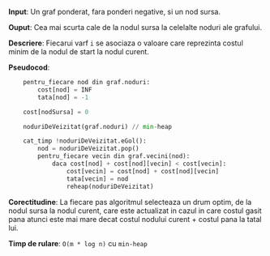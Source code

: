 __Input__: Un graf ponderat, fara ponderi negative, si un nod sursa.

__Ouput__: Cea mai scurta cale de la nodul sursa la celelalte noduri ale grafului.

__Descriere__: Fiecarui varf `i` se asociaza o valoare care reprezinta costul minim
de la nodul de start la nodul curent.

__Pseudocod__:
```python
    pentru_fiecare nod din graf.noduri:
        cost[nod] = INF
        tata[nod] = -1

    cost[nodSursa] = 0

    noduriDeVeizitat(graf.noduri) // min-heap

    cat_timp !noduriDeVeizitat.eGol():
        nod = noduriDeVeizitat.pop()
        pentru_fiecare vecin din graf.vecini(nod):
            daca cost[nod] + cost[nod][vecin] < cost[vecin]:
                cost[vecin] = cost[nod] + cost[nod][vecin]
                tata[vecin] = nod
                reheap(noduriDeVeizitat)
```

__Corectitudine__: La fiecare pas algoritmul selecteaza un drum optim, de la nodul
sursa la nodul curent, care este actualizat in cazul in care costul gasit pana
atunci este mai mare decat costul nodului curent + costul pana la tatal lui.

__Timp de rulare__: `O(m * log n)` cu `min-heap`
